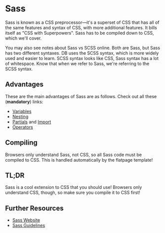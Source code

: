 # Sass
Sass is known as a CSS preprocessor—it's a superset of CSS that has all of the same features and syntax of CSS, with more additional features. It bills itself as "CSS with Superpowers". Sass has to be compiled down to CSS, which we'll cover.

You may also see notes about Sass vs SCSS online. Both are Sass, but Sass has two different syntaxes. DB uses the SCSS syntax, which is more widely used and easier to learn. SCSS syntax looks like CSS, Sass syntax has a lot of whitespace. Know that when we refer to Sass, we're referring to the SCSS syntax.

## Advantages
These are the main advantages of Sass are as follows. Check out all these (**mandatory**) links:
- [Variables](http://sass-lang.com/guide#topic-2)
- [Nesting](http://sass-lang.com/guide#topic-3)
- [Partials](http://sass-lang.com/guide#topic-4) and [Import](http://sass-lang.com/guide#topic-5)
- [Operators](http://sass-lang.com/guide#topic-8)

## Compiling
Browsers only understand Sass, not CSS, so all Sass code must be compiled to CSS. This is handled automatically by the flatpage template!

## TL;DR
Sass is a cool extension to CSS that you should use! Browsers only understand CSS, though, so make sure you compile it to CSS first!

## Further Resources
- [Sass Website](http://sass-lang.com)
- [Sass Guidelines](https://sass-guidelin.es) 